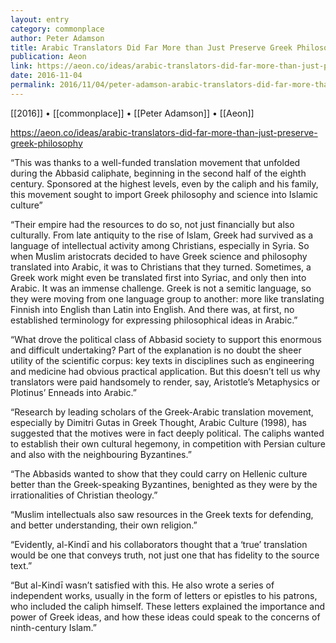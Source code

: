 ```yaml
---
layout: entry
category: commonplace
author: Peter Adamson
title: Arabic Translators Did Far More than Just Preserve Greek Philosophy
publication: Aeon
link: https://aeon.co/ideas/arabic-translators-did-far-more-than-just-preserve-greek-philosophy
date: 2016-11-04
permalink: 2016/11/04/peter-adamson-arabic-translators-did-far-more-than-just-preserve-greek-philosophy
---
```


[[2016]] • [[commonplace]] • [[Peter Adamson]] • [[Aeon]]

https://aeon.co/ideas/arabic-translators-did-far-more-than-just-preserve-greek-philosophy

“This was thanks to a well-funded translation movement that unfolded during the Abbasid caliphate, beginning in the second half of the eighth century. Sponsored at the highest levels, even by the caliph and his family, this movement sought to import Greek philosophy and science into Islamic culture”

“Their empire had the resources to do so, not just financially but also culturally. From late antiquity to the rise of Islam, Greek had survived as a language of intellectual activity among Christians, especially in Syria. So when Muslim aristocrats decided to have Greek science and philosophy translated into Arabic, it was to Christians that they turned. Sometimes, a Greek work might even be translated first into Syriac, and only then into Arabic. It was an immense challenge. Greek is not a semitic language, so they were moving from one language group to another: more like translating Finnish into English than Latin into English. And there was, at first, no established terminology for expressing philosophical ideas in Arabic.”

“What drove the political class of Abbasid society to support this enormous and difficult undertaking? Part of the explanation is no doubt the sheer utility of the scientific corpus: key texts in disciplines such as engineering and medicine had obvious practical application. But this doesn’t tell us why translators were paid handsomely to render, say, Aristotle’s Metaphysics or Plotinus’ Enneads into Arabic.”

“Research by leading scholars of the Greek-Arabic translation movement, especially by Dimitri Gutas in Greek Thought, Arabic Culture (1998), has suggested that the motives were in fact deeply political. The caliphs wanted to establish their own cultural hegemony, in competition with Persian culture and also with the neighbouring Byzantines.”

“The Abbasids wanted to show that they could carry on Hellenic culture better than the Greek-speaking Byzantines, benighted as they were by the irrationalities of Christian theology.”

“Muslim intellectuals also saw resources in the Greek texts for defending, and better understanding, their own religion.”

“Evidently, al-Kindī and his collaborators thought that a ‘true’ translation would be one that conveys truth, not just one that has fidelity to the source text.”

“But al-Kindī wasn’t satisfied with this. He also wrote a series of independent works, usually in the form of letters or epistles to his patrons, who included the caliph himself. These letters explained the importance and power of Greek ideas, and how these ideas could speak to the concerns of ninth-century Islam.”


